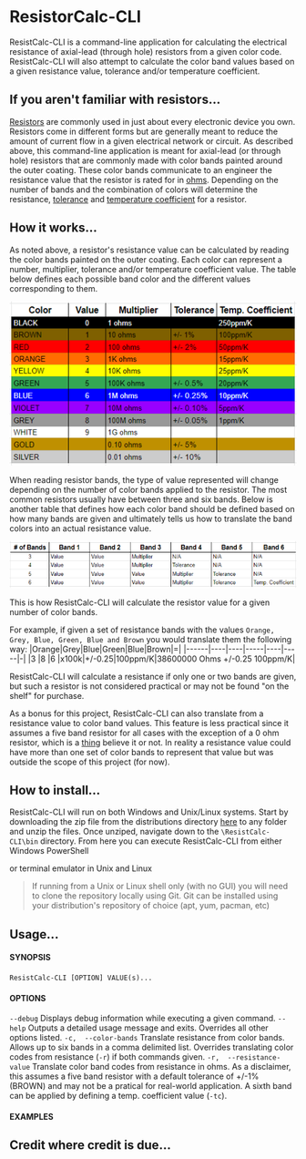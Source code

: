 # ResistorCalc-CLI

ResistCalc-CLI is a command-line application for calculating the electrical resistance of axial-lead (through hole) resistors from a given color code.  ResistCalc-CLI will also attempt to calculate the color band values based on a given resistance value, tolerance and/or temperature coefficient.

## If you aren't familiar with resistors...
[Resistors](https://en.wikipedia.org/wiki/Resistor) are commonly used in just about every electronic device you own. Resistors come in different forms but are generally meant to reduce the amount of current flow in a given electrical network or circuit.  As described above, this command-line application is meant for axial-lead (or through hole) resistors that are commonly made with color bands painted around the outer coating.  These color bands communicate to an engineer the resistance value that the resistor is rated for in [ohms](https://en.wikipedia.org/wiki/Ohm%27s_law).  Depending on the number of bands and the combination of colors will determine the resistance, [tolerance](https://en.wikipedia.org/wiki/Engineering_tolerance#Electrical_component_tolerance) and [temperature coefficient](https://en.wikipedia.org/wiki/Temperature_coefficient) for a resistor.

## How it works...
As noted above, a resistor's resistance value can be calculated by reading the color bands painted on the outer coating. Each color can represent a number, multiplier, tolerance and/or temperature coefficient value. The table below defines each possible band color and the different values corresponding to them.

<p align="center">
  <img src="https://github.com/baphil8649/ResistCalc-CLI/blob/master/images/resistor-band-color-reference.png">
</p>

When reading resistor bands, the type of value represented will change depending on the number of color bands applied to the resistor.  The most common resistors usually have between three and six bands.  Below is another table that defines how each color band should be defined based on how many bands are given and ultimately tells us how to translate the band colors into an actual resistance value.

<p align="center">
  <img src="https://github.com/baphil8649/ResistCalc-CLI/blob/master/images/resistor-band-number-reference.png">
</p>

This is how ResistCalc-CLI will calculate the resistor value for a given number of color bands.

For example, if given a set of resistance bands with the values `Orange, Grey, Blue, Green, Blue and Brown` you would translate them the following way:
|Orange|Grey|Blue|Green|Blue|Brown|=|
|------|----|----|-----|----|-----|-|
|3     |8   |6   |x100k|+/-0.25|100ppm/K|38600000 Ohms +/-0.25 100ppm/K|


ResistCalc-CLI will calculate a resistance if only one or two bands are given, but such a resistor is not considered practical or may not be found "on the shelf" for purchase.

As a bonus for this project, ResistCalc-CLI can also translate from a resistance value to color band values.  This feature is less practical since it assumes a five band resistor for all cases with the exception of a 0 ohm resistor, which is a [thing](https://en.wikipedia.org/wiki/Zero-ohm_link) believe it or not.  In reality a resistance value could have more than one set of color bands to represent that value but was outside the scope of this project (for now).

## How to install...
ResistCalc-CLI will run on both Windows and Unix/Linux systems. Start by downloading the zip file from the distributions directory [here](https://github.com/baphil8649/ResistCalc-CLI/tree/master/build/distributions) to any folder and unzip the files.  Once unziped, navigate down to the `\ResistCalc-CLI\bin` directory.  From here you can execute ResistCalc-CLI from either Windows PowerShell

or terminal emulator in Unix and Linux

> If running from a Unix or Linux shell only (with no GUI) you will need to clone the repository locally using Git. Git can be installed using your distribution's repository of choice (apt, yum, pacman, etc)

## Usage...
#### SYNOPSIS
    ResistCalc-CLI [OPTION] VALUE(s)...
#### OPTIONS
`--debug`	Displays debug information while executing a given command.
`--help`	Outputs a detailed usage message and exits. Overrides all other options listed.
`-c,  --color-bands`	Translate resistance from color bands. Allows up to six bands in a comma delimited list.  Overrides translating color codes from resistance (`-r`) if both commands given.
`-r,  --resistance-value`	Translate color band codes from resistance in ohms.  As a disclaimer, this assumes a five band resistor with a default tolerance of +/-1% (BROWN) and may not be a pratical for real-world application.  A sixth band can be applied by defining a temp. coefficient value (`-tc`).
#### EXAMPLES

## Credit where credit is due...